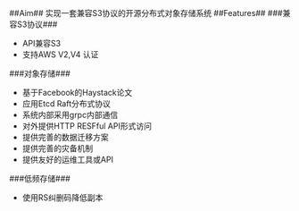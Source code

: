 ##Aim##
实现一套兼容S3协议的开源分布式对象存储系统
##Features##
###兼容S3协议###
* API兼容S3
* 支持AWS V2,V4 认证

###对象存储###
* 基于Facebook的Haystack论文
* 应用Etcd Raft分布式协议
* 系统内部采用grpc内部通信
* 对外提供HTTP RESFful API形式访问
* 提供完善的数据迁移方案
* 提供完善的灾备机制
* 提供友好的运维工具或API

###低频存储###
* 使用RS纠删码降低副本